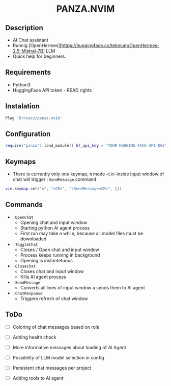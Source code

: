 <div align="center">

# PANZA.NVIM

</div>

## Description

- AI Chat assistant
- Runnig [OpenHermes][https://huggingface.co/teknium/OpenHermes-2.5-Mistral-7B] LLM
- Quick help for beginners.


## Requirements

- Python3
- HuggingFace API token - READ rights


## Instalation

```lua
Plug 'hrncacz/panza.nvim'

```

## Configuration

```lua
require("panza").load_module({ hf_api_key = "YOUR HUGGING FACE API KEY" })
```

## Keymaps

- There is currently only one keymap, `N` mode `<CR>` inside input window of chat will trigger `:SendMessage` command
```lua
vim.keymap.set("n", "<CR>", ":SendMessage<CR>", {})
```


## Commands

- `:OpenChat`
    - Opening chat and input window
    - Starting python AI agent process
    - First run may take a while, because all model files must be downloaded
- `:ToggleChat`
    - Closes / Open chat and input window
    - Process keeps running in background
    - Opening is instantetuous
- `:CloseChat`
    - Closes chat and input window
    - Kills AI agent process
- `:SendMessage`
    - Converts all lines of input window a sends them to AI agent
- `:ChatResponse`
    - Triggers refresh of chat window


## ToDo

- [ ] Coloring of chat messages based on role
- [ ] Adding health check
- [ ] More informative messages about loading of AI Agent
- [ ] Possibility of LLM model selection in config
- [ ] Persistent chat messages per project
- [ ] Adding tools to AI agent



